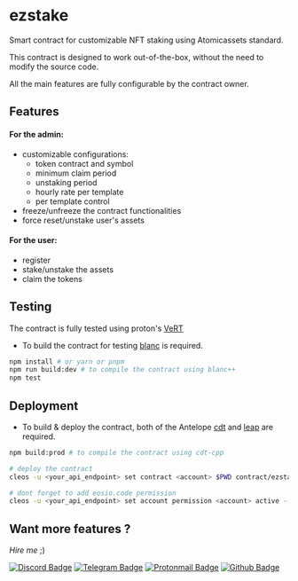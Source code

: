 # ezstake

Smart contract for customizable NFT staking using Atomicassets standard.

This contract is designed to work out-of-the-box, without the need to modify the source code.

All the main features are fully configurable by the contract owner.

## Features

#### For the admin:

-   customizable configurations:
    -   token contract and symbol
    -   minimum claim period
    -   unstaking period
    -   hourly rate per template
    -   per template control
-   freeze/unfreeze the contract functionalities
-   force reset/unstake user's assets

#### For the user:

-   register
-   stake/unstake the assets
-   claim the tokens

## Testing

The contract is fully tested using proton's [VeRT](https://docs.protonchain.com/contract-sdk/testing.html)

-   To build the contract for testing [blanc](https://github.com/haderech/blanc) is required.

```bash
npm install # or yarn or pnpm
npm run build:dev # to compile the contract using blanc++
npm test
```

## Deployment

-   To build & deploy the contract, both of the Antelope [cdt](https://github.com/AntelopeIO/cdt) and [leap](https://github.com/AntelopeIO/leap) are required.

```bash
npm build:prod # to compile the contract using cdt-cpp

# deploy the contract
cleos -u <your_api_endpoint> set contract <account> $PWD contract/ezstake.wasm contract/ezstake.abi -p <account>@active

# dont forget to add eosio.code permission
cleos -u <your_api_endpoint> set account permission <account> active --add-code
```

## Want more features ?

_Hire me_ ;)

[![Discord Badge](https://img.shields.io/static/v1?message=Discord&label=Benjie%235458&style=flat&logo=discord&color=7289da&logoColor=7289da)](https://discordapp.com/users/789556474002014219)
[![Telegram Badge](https://img.shields.io/static/v1?message=Telegram&label=benjie_wh&style=flat&logo=telegram&color=229ED9)](https://t.me/benjie_wh)
[![Protonmail Badge](https://img.shields.io/static/v1?message=Email&label=ProtonMail&style=flat&logo=protonmail&color=6d4aff&logoColor=white)](mailto:benjiewheeler@protonmail.com)
[![Github Badge](https://img.shields.io/static/v1?message=Github&label=benjiewheeler&style=flat&logo=github&color=171515)](https://github.com/benjiewheeler)
